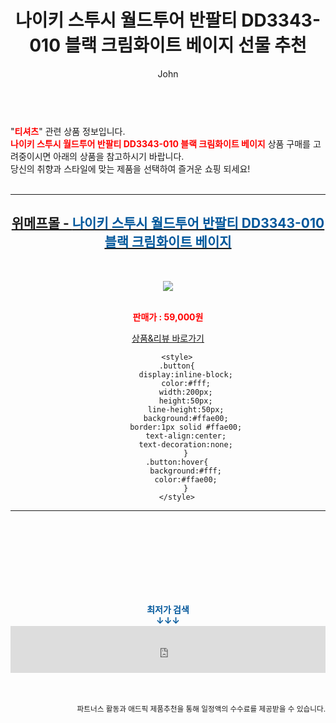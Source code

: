 ﻿---
layout: post
title:  "나이키 스투시 월드투어 반팔티 DD3343-010 블랙 크림화이트 베이지 선물 추천"
author: John
categories: [ 티셔츠 ]
tags: [ 티셔츠, 티셔츠 제작, 티셔츠 디자인, 티셔츠 도안, 티셔츠 목업, 티셔츠 넣어입기, 티셔츠 앞에만 넣기, 티셔츠 개는법, 티셔츠 프린팅, 티셔츠 사이즈 ]
image: https://view01.wemep.co.kr/wmp-product/4/975/2196849754/pm_wxa3g9a1aez4.jpg 
description: "나이키 스투시 월드투어 반팔티 DD3343-010 블랙 크림화이트 베이지 선물 추천 관련 상품으로 가장 고객 선호도가 높은 제품입니다."
toc: true
toc_sticky: true
---

<br>
"<b><font color='#ff0000'>티셔츠</font></b>" 관련 상품 정보입니다.
<br>
<b><font color='#ff0000'>나이키 스투시 월드투어 반팔티 DD3343-010 블랙 크림화이트 베이지</font></b> 상품 구매를 고려중이시면 아래의 상품을 참고하시기 바랍니다.
<br>
당신의 취향과 스타일에 맞는 제품을 선택하여 즐거운 쇼핑 되세요!
<br><br>
<hr>
<p>
    
<center><h2><a href="https://nico.kr/C5JeDo" target="_blank"><b>위메프몰 - <font color='#01579B'>나이키 스투시 월드투어 반팔티 DD3343-010 블랙 크림화이트 베이지</font></b></a></h2><br>

<a href="https://nico.kr/C5JeDo" target="_blank"><img src="https://view01.wemep.co.kr/wmp-product/4/975/2196849754/pm_wxa3g9a1aez4.jpg"></a><br><br>

<b><font color='#ff0000'>판매가 : 59,000원 </font></b><br>

<a href="https://nico.kr/C5JeDo" target="_blank" class="button">상품&리뷰 바로가기</a><p>

        <style>
        .button{
            display:inline-block;
            color:#fff;
            width:200px;
            height:50px;
            line-height:50px;
            background:#ffae00;
            border:1px solid #ffae00;
            text-align:center;
            text-decoration:none;
            }
        .button:hover{
            background:#fff;
            color:#ffae00;
            }
        </style>

<hr>

<br><br><br><br><br><br><br>
<center><b><font color='#01579B' size='medium'>최저가 검색<br>
↓↓↓</font></b></center>
<center><iframe src="https://coupa.ng/b1Tbjx" width="100%" height="75" frameborder="0" scrolling="no" referrerpolicy="unsafe-url"></iframe></center>
<br><br>
<p>
<small>
    <div align="right">파트너스 활동과 애드픽 제품추천을 통해 일정액의 수수료를 제공받을 수 있습니다.</div>
</small>
</p>
